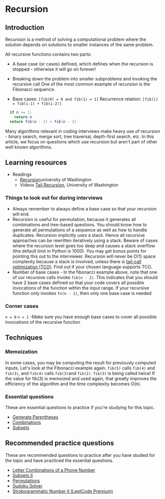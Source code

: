 # Recursion 

## Introduction
Recursion is a method of solving a computational problem where the solution depends on solutions to smaller instances of the same problem.

All recursive functions contains two parts:

 - A base case (or cases) defined, which defines when the recursion is stopped - otherwise it will go on forever!
- Breaking down the problem into smaller subproblems and invoking the recursive call
One of the most common example of recursion is the Fibonacci sequence.

- Base cases: ```[fib(0) = 0 and fib(1) = 1]```
Recurrence relation: ```[fib(i) = fib(i-1) + fib(i-2)]```
```java def fib(n):
  if n <= 1:
    return n
  return fib(n - 1) + fib(n - 2)
  ```


Many algorithms relevant in coding interviews make heavy use of recursion - binary search, merge sort, tree traversal, depth-first search, etc. In this article, we focus on questions which use recursion but aren't part of other well known algorithms.

## Learning resources

- Readings
  - [Recursion](https://users.cs.utah.edu/~germain/PPS/Topics/recursion.html)university of Washington
  - Videos
[Tail Recursion](), University of Washington

### Things to look out for during interviews

- Always remember to always define a base case so that your recursion will end.
- Recursion is useful for permutation, because it generates all combinations and tree-based questions. You should know how to generate all permutations of a sequence as well as how to handle duplicates.
Recursion implicitly uses a stack. Hence all recursive approaches can be rewritten iteratively using a stack. Beware of cases where the recursion level goes too deep and causes a stack overflow (the default limit in Python is 1000). You may get bonus points for pointing this out to the interviewer. Recursion will never be O(1) space complexity because a stack is involved, unless there is [tail-call optimization (TCO)](https://stackoverflow.com/questions/310974/what-is-tail-call-optimization). Find out if your chosen language supports TCO.
- Number of base cases - In the fibonacci example above, note that one of our recursive calls invoke ```fib(n - 2)```. This indicates that you should have 2 base cases defined so that your code covers all possible invocations of the function within the input range. If your recursive function only invokes ```fn(n - 1)```, then only one base case is needed

### Corner cases
```n = 0```
```n = 1```
-Make sure you have enough base cases to cover all possible invocations of the recursive function

## Techniques

### Memoization
In some cases, you may be computing the result for previously computed inputs. Let's look at the Fibonacci example again. ```fib(5)``` calls ```fib(4)``` and ```fib(3)```, and ```fib(4)``` calls ```fib(3)```and ```fib(2)```. ```fib(3)``` is being called twice! If the value for fib(3) is memoized and used again, that greatly improves the efficiency of the algorithm and the time complexity becomes O(n).

### Essential questions
These are essential questions to practice if you're studying for this topic.

- [Generate Parentheses](https://leetcode.com/problems/generate-parentheses/)
- [Combinations](https://leetcode.com/problems/combinations/)
- [Subsets](https://leetcode.com/problems/subsets/)

## Recommended practice questions

These are recommended questions to practice after you have studied for the topic and have practiced the essential questions.

- [Letter Combinations of a Phone Number](https://leetcode.com/problems/letter-combinations-of-a-phone-number/)
- [Subsets II](https://leetcode.com/problems/subsets-ii/)
- [Permutations](https://leetcode.com/problems/permutations/)
- [Sudoku Solver](https://leetcode.com/problems/sudoku-solver/)
- [Strobogrammatic Number II (LeetCode Premium)](https://leetcode.com/problems/strobogrammatic-number-ii/)

